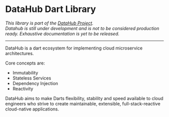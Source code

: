 # DataHub Dart Library

*This library is part of the [DataHub Project][1].*  
*Datahub is still under development and is not to be considered production ready. Exhaustive documentation is yet to be released.*

---

DataHub is a dart ecosystem for implementing cloud microservice architectures.

Core concepts are:
- Immutability
- Stateless Services
- Dependency Injection
- Reactivity


DataHub aims to make Darts flexibility, stability and speed available to cloud
engineers who strive to create maintainable, extensible, full-stack-reactive
cloud-native applications.

[1]: https://github.com/christian-thiele/datahub